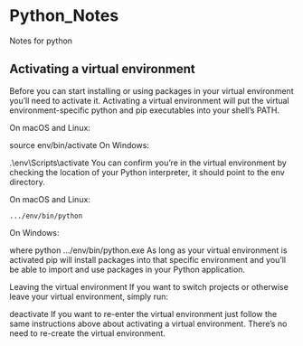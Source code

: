 # Python_Notes
Notes for python

## Activating a virtual environment
Before you can start installing or using packages in your virtual environment you’ll need to activate it. Activating a virtual environment will put the virtual environment-specific python and pip executables into your shell’s PATH.

On macOS and Linux:

source env/bin/activate
On Windows:

.\env\Scripts\activate
You can confirm you’re in the virtual environment by checking the location of your Python interpreter, it should point to the env directory.

On macOS and Linux:

```which python
.../env/bin/python
```
On Windows:

where python
.../env/bin/python.exe
As long as your virtual environment is activated pip will install packages into that specific environment and you’ll be able to import and use packages in your Python application.

Leaving the virtual environment
If you want to switch projects or otherwise leave your virtual environment, simply run:

deactivate
If you want to re-enter the virtual environment just follow the same instructions above about activating a virtual environment. There’s no need to re-create the virtual environment.
